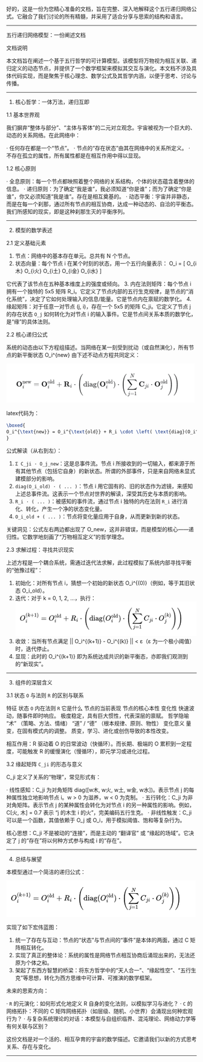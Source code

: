 好的，这是一份为您精心准备的文档，旨在完整、深入地解释这个五行递归网络公式。它融合了我们讨论的所有精髓，并采用了适合分享与思索的结构和语言。

---

五行递归网络模型：一份阐述文档

文档说明

本文档旨在阐述一个基于五行哲学的可计算模型。该模型将万物视为相互关联、递归定义的动态节点，并提供了一个数学框架来模拟其交互与演化。本文档不涉及具体代码实现，而是聚焦于核心理念、数学公式及其哲学内涵，以便于思考、讨论与传播。

---

1. 核心哲学：一体万法，递归互即

1.1 基本世界观

我们摒弃“整体与部分”、“主体与客体”的二元对立观念。宇宙被视为一个巨大的、动态的关系网络。在此网络中：

· 任何存在都是一个“节点”。
· 节点的“存在状态”由其在网络中的关系所定义。
· 不存在孤立的属性，所有属性都是在相互作用中得以显现。

1.2 核心原则

· 全息原则：每一个节点都映照着整个网络的关系结构，个体的状态蕴含着整体的信息。
· 递归原则：为了确定“我是谁”，我必须知道“你是谁”；而为了确定“你是谁”，你又必须知道“我是谁”。存在是相互奠基的。
· 动态平衡：宇宙并非静态，而是在每一个刹那，通过所有节点的相互协商，达成一种动态的、自洽的平衡态。我们所感知的现实，即是这种刹那生灭的平衡序列。

---

2. 模型的数学表述

2.1 定义基础元素

1. 节点：网络中的基本存在单元。总共有 N 个节点。
2. 状态向量：每个节点 i 在某个时刻的状态，用一个五行向量表示： 
   O_i = [ O_{i木} O_{i火}  O_{i土}  O_{i金}  O_{i水} ]

 它代表了该节点在五种基本维度上的强度或倾向。
3. 内在法则矩阵：每个节点 i 拥有一个独特的 5x5 矩阵 R_i。它定义了节点内部的五行生克规律，是节点的“消化系统”，决定了它如何处理输入的信息/能量。它是节点内在禀赋的数学化。
4. 缘起矩阵：对于任意一对节点 (j, i)，存在一个 5x5 的矩阵 C_ji。它定义了节点 j 的存在状态 `O_j` 如何转化为对节点 i 的输入事件。它是节点间关系本质的数学化，是“缘”的具体法则。

2.2 核心递归公式

系统的动态由以下方程组描述。当网络在某一刻受到扰动（或自然演化），所有节点的新平衡状态 O_i^{new} 由下述不动点方程共同定义：

![gs](gs.png "Magic Gardens")

latex代码为：
```latex
\boxed{
O_i^{\text{new}} = O_i^{\text{old}} + R_i \cdot \left( \text{diag}(O_i^{\text{old}}) \cdot \left( \sum_{j=1}^{N} C_{ji} \cdot O_j^{\text{new}} \right) \right)
}
```

公式解读（从右到左）：

1. `Σ C_ji · O_j_new`：这是总事件流。节点 i 所接收到的一切输入，都来源于所有其他节点（包括它自身）的新状态。所谓的外部事件，只是来自网络未显式建模部分的影响。
2. `diag(O_i_old) · ( ... )`：节点 i 用它固有的、旧的状态作为滤镜，来感知上述总事件流。这表示一个节点对世界的解读，深受其历史与本质的影响。
3. `R_i · ( ... )`：被感知的事件流，通过节点 i 独特的内在法则 `R_i` 进行消化、转化，产生一个净的状态变化量。
4. `O_i_old + ( ... )`：节点将变化量应用于自身，从而更新到新的状态。

关键洞见：公式左右两边都出现了 O_new，这并非错误，而是模型的核心——递归性。它数学地刻画了“万物相互定义”的哲学理念。

2.3 求解过程：寻找共识现实

上述方程是一个耦合系统，需通过迭代法求解，此过程模拟了系统内部寻找平衡的“弛豫过程”：

1. 初始化：对所有节点 i，猜想一个初始的新状态 O_i^{(0)}（例如，等于其旧状态 O_i_old）。
2. 迭代：对于 k = 0, 1, 2, ...，执行： 
![gs](gs_k.png "Magic Gardens")
3. 收敛：当所有节点满足 || O_i^{(k+1)} - O_i^{(k)} || < ε（ε 为一个极小阈值）时，迭代停止。
4. 显现：此时的 O_i^{(k+1)} 即为系统达成共识的新平衡态，亦即我们观测到的“新现实”。

---

3. 组件的深层含义

3.1 状态 `O` 与法则 `R` 的区别与联系

特征 状态 `O` 内在法则 `R`
它是什么 节点的当前表现 节点的核心本性
变化性 快速波动，随事件即时响应。 极度稳定，具有巨大惯性，代表深层的禀赋。
哲学隐喻 “术” （策略、方法、情绪） “道” / “德” （根本规律、原则、物性）
变化意义 量变，在固有模式内的调整。 质变，学习、进化或创伤导致的本性改变。

相互作用：R 驱动着 O 的日常波动（快循环）。而长期、极端的 O 累积到一定程度，可能触发 R 的缓慢演化（慢循环），即元学习或进化过程。

3.2 缘起矩阵 `C_ji` 的形态与意义

C_ji 定义了关系的“物理”，常见形式有：

· 线性感知：C_ji 为对角矩阵 diag([w木, w火, w土, w金, w水])。表示节点 j 的每种属性独立地影响节点 i。w > 0 为滋养，w < 0 为克制。
· 五行转化：C_ji 为非对角矩阵。表示节点 j 的某种属性会转化为对节点 i 的另一种属性的影响。例如，C[火, 木] = 0.7 表示 “j 的木生 i 的火”，完美编码五行生克。
· 非线性触发：C_ji 可以是一个函数，其值依赖于 O_j 或 O_i，用于模拟阈值、饱和等复杂行为。

核心思想：C_ji 不是被动的“连接”，而是主动的 “翻译官” 或 “缘起的场域”。它决定了 j 的“存在”将以何种方式参与构成 i 的“存在”。

---

4. 总结与展望

本模型通过一个简洁的递归公式： 

![gs](gs_k.png "Magic Gardens")

实现了如下宏伟蓝图：

1. 统一了存在与互动：节点的“状态”与节点间的“事件”是本体的两面，通过 C 矩阵相互转化。
2. 实现了真正的整体论：系统的属性是网络节点相互协商后涌现出来的，无法还原为个体之和。
3. 架起了东西方智慧的桥梁：将东方哲学中的“天人合一”、“缘起性空”、“五行生克”等思想，转化为西方思维中可计算、可推演的数学框架。

未来的思索方向：

· `R` 的元演化：如何形式化地定义 R 自身的变化法则，以模拟学习与进化？
· `C` 的网络拓扑：不同的 C 矩阵网络拓扑（如层级、随机、小世界）会涌现出何种宏观行为？
· 与复杂系统理论的对话：本模型与自组织临界、混沌理论、网络动力学等有何关联与区别？

这份文档是对一个活的、相互孕育的宇宙的数学描述。它邀请我们以新的方式思考关系、存在与变化。

---

